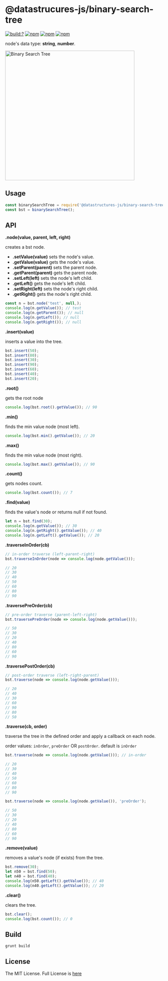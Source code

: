 # @datastrucures-js/binary-search-tree

[![build:?](https://travis-ci.org/eyas-ranjous/datatructures-js/binary-search-tree.svg?branch=master)](https://travis-ci.org/eyas-ranjous/datatructures-js/binary-search-tree) 
[![npm](https://img.shields.io/npm/v/@datastructures-js/binary-search-tree.svg)](https://www.npmjs.com/package/@datastructures-js/binary-search-tree)
[![npm](https://img.shields.io/npm/dm/@datastructures-js/binary-search-tree.svg)](https://www.npmjs.com/packages/@datastructures-js/binary-search-tree) [![npm](https://img.shields.io/badge/node-%3E=%206.0-blue.svg)](https://www.npmjs.com/package/@datastructures-js/binary-search-tree)

node's data type: **string**, **number**.

<img width="413" alt="Binary Search Tree" src="https://user-images.githubusercontent.com/6517308/35762621-74a72626-085f-11e8-8934-ef6facdd6e10.png">

## Usage
```js
const binarySearchTree = require('@datastructures-js/binary-search-tree');
const bst = binarySearchTree();
```

## API

**.node(value, parent, left, right)**

creates a bst node.

* **.setValue(value)** sets the node's value.
* **.getValue(value)** gets the node's value.
* **.setParent(parent)** sets the parent node.
* **.getParent(parent)** gets the parent node.
* **.setLeft(left)** sets the node's left child.
* **.getLeft()** gets the node's left child.
* **.setRight(left)** sets the node's right child.
* **.getRight()** gets the node's right child.

```js
const n = bst.node('test', null,);
console.log(n.getValue()); // test
console.log(n.getParent()); // null
console.log(n.getLeft()); // null
console.log(n.getRight()); // null
```

**.insert(value)** 

inserts a value into the tree.
```javascript
bst.insert(50);
bst.insert(80);
bst.insert(30);
bst.insert(90);
bst.insert(60);
bst.insert(40);
bst.insert(20);
```

**.root()** 

gets the root node
```javascript
console.log(bst.root().getValue()); // 90
```

**.min()** 

finds the min value node (most left).
```javascript
console.log(bst.min().getValue()); // 20
```

**.max()** 

finds the min value node (most right).
```javascript
console.log(bst.max().getValue()); // 90
```

**.count()** 

gets nodes count.
```javascript
console.log(bst.count()); // 7
```

**.find(value)** 

finds the value's node or returns null if not found.
```javascript
let n = bst.find(30);
console.log(n.getValue()); // 30
console.log(n.getRight().getValue()); // 40
console.log(n.getLeft().getValue()); // 20
```

**.traverseInOrder(cb)** 
```js
// in-order traverse (left-parent-right)
bst.traverseInOrder(node => console.log(node.getValue()));

// 20
// 30
// 40
// 50
// 60
// 80
// 90
```

**.traversePreOrder(cb)** 

```js
// pre-order traverse (parent-left-right)
bst.traversePreOrder(node => console.log(node.getValue()));

// 50
// 30
// 20
// 40
// 80
// 60
// 90
```

**.traversePostOrder(cb)** 

```js
// post-order traverse (left-right-parent)
bst.traverse(node => console.log(node.getValue()));

// 20
// 40
// 30
// 60
// 90
// 80
// 50
```

**.traverse(cb, order)** 

traverse the tree in the defined order and apply a callback on each node.

order values: `inOrder`, `preOrder` OR `postOrder`. default is `inOrder`

```js
bst.traverse(node => console.log(node.getValue())); // in-order

// 20
// 30
// 40
// 50
// 60
// 80
// 90

bst.traverse(node => console.log(node.getValue()), 'preOrder');

// 50
// 30
// 20
// 40
// 80
// 60
// 90
```


**.remove(value)** 

removes a value's node (if exists) from the tree.
```javascript
bst.remove(30);
let n50 = bst.find(50);
let n40 = bst.find(40);
console.log(n50.getLeft().getValue()); // 40
console.log(n40.getLeft().getValue()); // 20
```

**.clear()** 

clears the tree.
```javascript
bst.clear();
console.log(bst.count()); // 0
```

## Build
```
grunt build
```

## License
The MIT License. Full License is [here](https://github.com/datastructures-js/binary-search-tree/blob/master/LICENSE)
